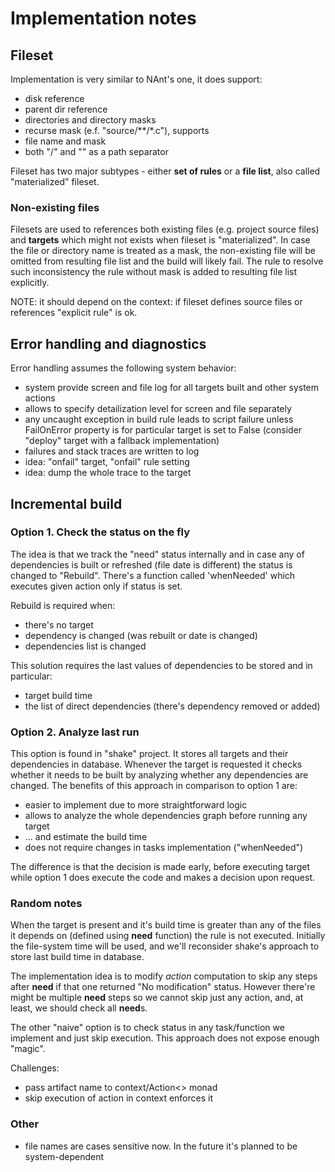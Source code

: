 ﻿# Implementation notes
## Fileset
Implementation is very similar to NAnt's one, it does support:

  * disk reference
  * parent dir reference
  * directories and directory masks
  * recurse mask (e.f. "source/**/*.c"), supports
  * file name and mask
  * both "/" and "\" as a path separator

Fileset has two major subtypes - either **set of rules** or a **file list**, also called "materialized" fileset.

### Non-existing files
Filesets are used to references both existing files (e.g. project source files) and **targets** which might not exists when fileset is "materialized". In case the file or directory name is treated as a mask, the non-existing file will be omitted from resulting file list and the build will likely fail.
The rule to resolve such inconsistency the rule without mask is added to resulting file list explicitly.

NOTE: it should depend on the context: if fileset defines source files or references "explicit rule" is ok.

## Error handling and diagnostics
Error handling assumes the following system behavior:

  * system provide screen and file log for all targets built and other system actions
  * allows to specify detailization level for screen and file separately
  * any uncaught exception in build rule leads to script failure unless FailOnError property is for particular target is set to False
(consider "deploy" target with a fallback implementation)
  * failures and stack traces are written to log
  * idea: "onfail" target, "onfail" rule setting
  * idea: dump the whole trace to the target

## Incremental build

### Option 1. Check the status on the fly
The idea is that we track the "need" status internally and in case any of dependencies is built or refreshed (file date is different) the status is changed to
"Rebuild". There's a function called 'whenNeeded' which executes given action only if status is set.

Rebuild is required when:

 * there's no target
 * dependency is changed (was rebuilt or date is changed)
 * dependencies list is changed

This solution requires the last values of dependencies to be stored and in particular:

 * target build time
 * the list of direct dependencies (there's dependency removed or added)

### Option 2. Analyze last run
This option is found in "shake" project. It stores all targets and their dependencies in database. Whenever the target is requested it checks whether it needs to be built by analyzing whether any dependencies are changed.
The benefits of this approach in comparison to option 1 are:

 * easier to implement due to more straightforward logic
 * allows to analyze the whole dependencies graph before running any target
 * ... and estimate the build time
 * does not require changes in tasks implementation ("whenNeeded")

The difference is that the decision is made early, before executing target while option 1 does execute the code and makes a decision upon request.

### Random notes
When the target is present and it's build time is greater than any of the files it depends on (defined using **need** function) the rule is not executed.
Initially the file-system time will be used, and we'll reconsider shake's approach to store last build time in database.

The implementation idea is to modify *action* computation to skip any steps after **need** if that one returned "No modification" status. However there're might be multiple **need** steps so we cannot skip just any action, and, at least, we should check all **need**s.

The other "naive" option is to check status in any task/function we implement and just skip execution. This approach does not expose enough "magic".

Challenges:

  * pass artifact name to context/Action<> monad
  * skip execution of action in context enforces it
  
### Other

  * file names are cases sensitive now. In the future it's planned to be system-dependent

